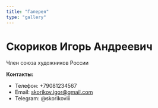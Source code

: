 ```yaml
---
title: "Галерея"
type: "gallery"
---
```


# Скориков Игорь Андреевич

Член союза художников России

**Контакты:**
- Телефон: +79081234567
- Email: skorikov.igor@gmail.com
- Telegram: @skorikoviii
